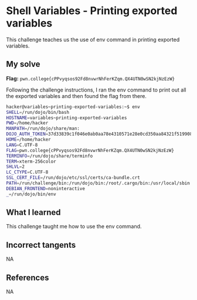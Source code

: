 # Shell Variables - Printing exported variables
This challenge teaches us the use of env command in printing exported variables.

## My solve
**Flag:** `pwn.college{cPPvyqsos92Fd8nvwrNhFerKZqm.QX4UTN0wSN2kjNzEzW}`

Following the challenge instructions, I ran the env command to print out all the exported variables and then found the flag from there.

```bash
hacker@variables~printing-exported-variables:~$ env
SHELL=/run/dojo/bin/bash
HOSTNAME=variables~printing-exported-variables
PWD=/home/hacker
MANPATH=/run/dojo/share/man:
DOJO_AUTH_TOKEN=37d33839c1f046e0ab0aa78e4310571e28e0cd350aa84321f519908452235007
HOME=/home/hacker
LANG=C.UTF-8
FLAG=pwn.college{cPPvyqsos92Fd8nvwrNhFerKZqm.QX4UTN0wSN2kjNzEzW}
TERMINFO=/run/dojo/share/terminfo
TERM=xterm-256color
SHLVL=2
LC_CTYPE=C.UTF-8
SSL_CERT_FILE=/run/dojo/etc/ssl/certs/ca-bundle.crt
PATH=/run/challenge/bin:/run/dojo/bin:/root/.cargo/bin:/usr/local/sbin:/usr/local/bin:/usr/sbin:/usr/bin:/sbin:/bin
DEBIAN_FRONTEND=noninteractive
_=/run/dojo/bin/env
```

## What I learned 
This challenge taught me how to use the env command.

## Incorrect tangents 
NA

## References
NA
